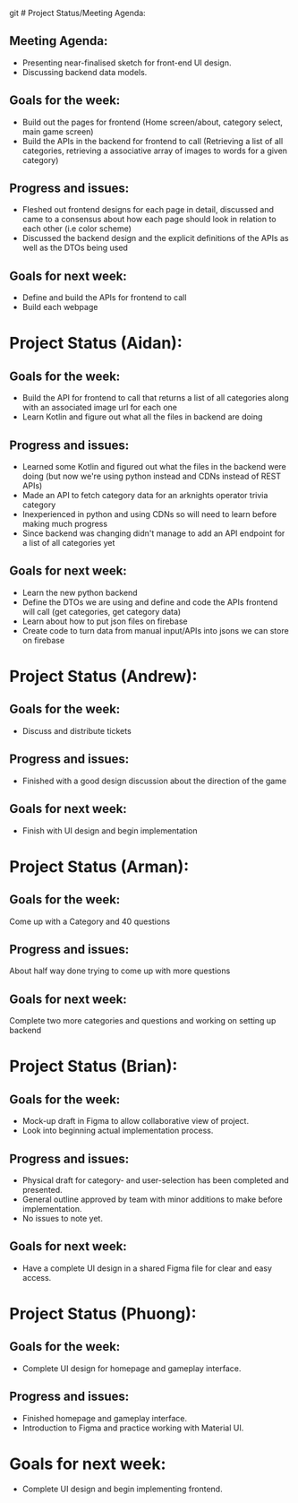 git # Project Status/Meeting Agenda:

## Meeting Agenda:

- Presenting near-finalised sketch for front-end UI design.
- Discussing backend data models.

## Goals for the week:

- Build out the pages for frontend (Home screen/about, category select, main game screen)
- Build the APIs in the backend for frontend to call (Retrieving a list of all categories, retrieving a associative array of images to words for a given category)

## Progress and issues:

- Fleshed out frontend designs for each page in detail, discussed and came to a consensus about how each page should look in relation to each other (i.e color scheme)
- Discussed the backend design and the explicit definitions of the APIs as well as the DTOs being used

## Goals for next week:

- Define and build the APIs for frontend to call
- Build each webpage

# Project Status (Aidan):

## Goals for the week:

- Build the API for frontend to call that returns a list of all categories along with an associated image url for each one
- Learn Kotlin and figure out what all the files in backend are doing

## Progress and issues:

- Learned some Kotlin and figured out what the files in the backend were doing (but now we're using python instead and CDNs instead of REST APIs)
- Made an API to fetch category data for an arknights operator trivia category
- Inexperienced in python and using CDNs so will need to learn before making much progress
- Since backend was changing didn't manage to add an API endpoint for a list of all categories yet

## Goals for next week:

- Learn the new python backend
- Define the DTOs we are using and define and code the APIs frontend will call (get categories, get category data)
- Learn about how to put json files on firebase
- Create code to turn data from manual input/APIs into jsons we can store on firebase

# Project Status (Andrew):

## Goals for the week:

- Discuss and distribute tickets

## Progress and issues:

- Finished with a good design discussion about the direction of the game

## Goals for next week:

- Finish with UI design and begin implementation

# Project Status (Arman):

## Goals for the week:

Come up with a Category and 40 questions

## Progress and issues:

About half way done trying to come up with more questions

## Goals for next week:

Complete two more categories and questions and working on setting up backend

# Project Status (Brian):

## Goals for the week:

- Mock-up draft in Figma to allow collaborative view of project.
- Look into beginning actual implementation process.

## Progress and issues:

- Physical draft for category- and user-selection has been completed and presented.
- General outline approved by team with minor additions to make before implementation.
- No issues to note yet.

## Goals for next week:

- Have a complete UI design in a shared Figma file for clear and easy access.

# Project Status (Phuong):

## Goals for the week:

- Complete UI design for homepage and gameplay interface.

## Progress and issues:

- Finished homepage and gameplay interface.
- Introduction to Figma and practice working with Material UI.

# Goals for next week:

- Complete UI design and begin implementing frontend.
